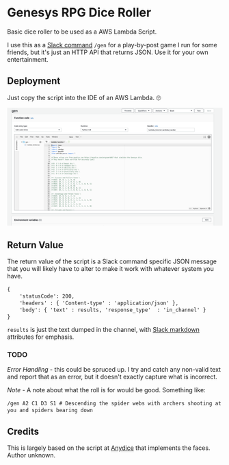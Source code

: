 # Genesys RPG Dice Roller

Basic dice roller to be used as a AWS Lambda Script.

I use this as a [Slack command](https://api.slack.com/interactivity/slash-commands) `/gen` for a play-by-post game I run for some friends, but it's just an HTTP API that returns JSON.  Use it for your own entertainment.

## Deployment

Just copy the script into the IDE of an AWS Lambda. 🙄

![Lambda IDE](./Lambda.png)

## Return Value

The return value of the script is a Slack command specific JSON message that you will likely have to alter to make it work with whatever system you have.

```
{
    'statusCode': 200,
    'headers' : { 'Content-type' : 'application/json' },
    'body': { 'text' : results, 'response_type'  : 'in_channel' }
}
```

`results` is just the text dumped in the channel, with [Slack markdown](https://www.markdownguide.org/tools/slack/) attributes for emphasis. 

### TODO

*Error Handling*  - this could be spruced up.  I try and catch any non-valid text and report that as an error, but it doesn't exactly capture what is incorrect.

*Note* - A note about what the roll is for would be good.  Something like:

```
/gen A2 C1 D3 S1 # Descending the spider webs with archers shooting at you and spiders bearing down
```

## Credits

This is largely based on the script at [Anydice](http://anydice.com/program/dd67) that implements the faces.  Author unknown.